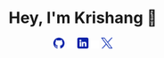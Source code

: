 <h1 align="center">Hey, I'm Krishang 👋</h1>

<!-- Social icons section -->
<div align="center">
<a href="https://github.com/kamuik16"><img src="./assets/logo-social-github.png" width="4%" alt="Main GitHub"></a>
<img src="./assets/logo-transparent.png" width="3%" alt="space">
<a href="https://www.linkedin.com/in/krishang-shah/"><img src="./assets/logo-social-linkedin.png" width="4%" alt="LinkedIn"></a>
<img src="./assets/logo-transparent.png" width="3%" alt="space">
<a href="https://twitter.com/0xkrishang"><img src="./assets/logo-social-twitter.png" width="4%" alt="Twitter"></a>
</div>
